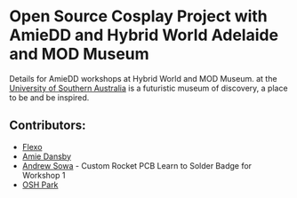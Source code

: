 # Open Source Cosplay Project with AmieDD and Hybrid World Adelaide and MOD Museum 
Details for AmieDD workshops at Hybrid World and MOD Museum. at the [University of Southern Australia](https://mod.org.au/) is a futuristic museum of discovery, a place to be and be inspired.

## Contributors:
* [Flexo](https://www.flexo.nz/)
* [Amie Dansby](https://www.amiedd.com)
* [Andrew Sowa](http://www.andrewsowa.com/) - Custom Rocket PCB Learn to Solder Badge for Workshop 1
* [OSH Park](https://oshpark.com/shared_projects/u10ZmdAJ)

